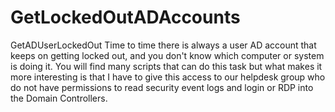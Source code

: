 # GetLockedOutADAccounts
GetADUserLockedOut Time to time there is always a user AD account that keeps on getting locked out, and you don't know which computer or system is doing it. You will find many scripts that can do this task but what makes it more interesting is that I have to give this access to our helpdesk group who do not have permissions to read security event logs and login or RDP into the Domain Controllers.
